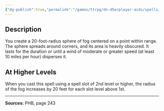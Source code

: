 ```yaml
---
{"dg-publish":true,"permalink":"/games/ttrpg/dn-d5e/player-aids/spells/level-1/fog-cloud/","tags":["ttrpg/dnd/5e","verbal","somatic","concentration","spell"],"noteIcon":""}
---
```



## Description
You create a 20-foot-radius sphere of fog centered on a point within range.
The sphere spreads around corners, and its area is heavily obscured.
It lasts for the duration or until a wind of moderate or greater speed (at least 10 miles per hour) disperses it.

## At Higher Levels
When you cast this spell using a spell slot of 2nd level or higher, the radius of the fog increases by 20 feet for each slot level above 1st.

---

**Sources:** PHB, page 243
